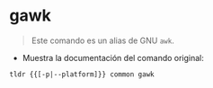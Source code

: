# gawk

> Este comando es un alias de GNU `awk`.

- Muestra la documentación del comando original:

`tldr {{[-p|--platform]}} common gawk`
